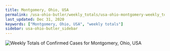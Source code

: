 ```yaml
---
title: Montgomery, Ohio, USA
permalink: /usa-ohio-butler/weekly_totals/usa-ohio-montgomery-weekly_totals.html
last_updated: Dec 31, 2020
keywords: ["Montgomery, Ohio, USA", "weekly totals"]
sidebar: usa-ohio-butler_sidebar
---
```


![Weekly Totals of Confirmed Cases for Montgomery, Ohio, USA](/covid_tracker/images/graphs/usa-ohio-montgomery-weekly_totals_graph.png)
